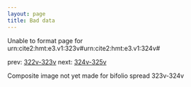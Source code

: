 ```yaml
---
layout: page
title: Bad data
---
```


Unable to format page for urn:cite2:hmt:e3.v1:323v#urn:cite2:hmt:e3.v1:324v#

prev: [322v-323v](../322v-323v/) next: [324v-325v](../324v-325v/)

Composite image not yet made for bifolio spread 323v-324v

